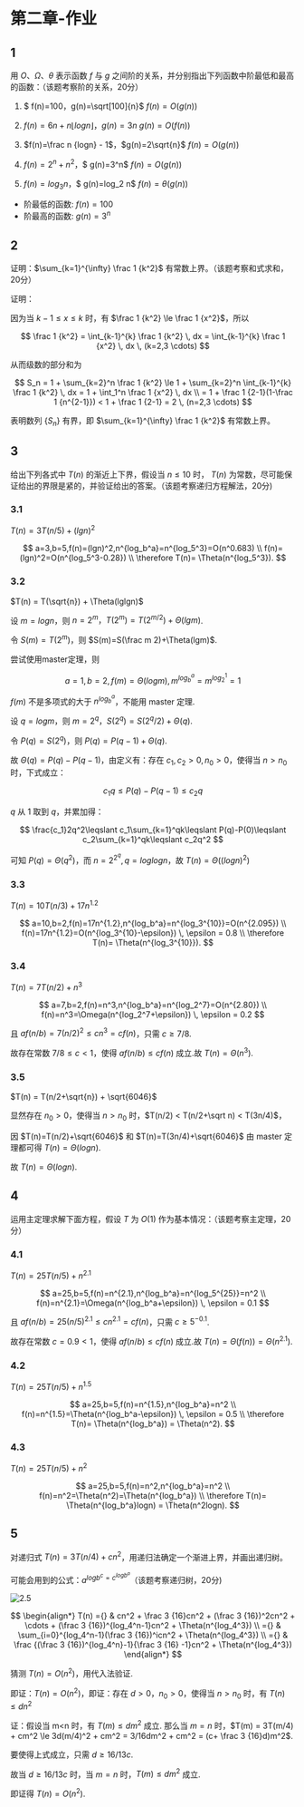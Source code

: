 # 第二章-作业

## 1

用 $O$、$\Omega$、$\theta$ 表示函数 $f$ 与 $g$ 之间阶的关系，并分别指出下列函数中阶最低和最高的函数：（该题考察阶的关系，20分）

1. $ f(n)=100$，$g(n)=\sqrt[100]{n}$
    $f(n)=O(g(n))$

2. $f(n)=6n+n⌊log n⌋$，$g(n)=3n$
    $g(n)=O(f(n))$

3. $f(n)=\frac n {logn} - 1$，$g(n)=2\sqrt{n}$
    $f(n)=O(g(n))$

4. $f(n)=2^n+n^2$，$ g(n)=3^n$
    $f(n)=O(g(n))$

5. $f(n)=log_3 n$，$ g(n)=log_2 n$
    $f(n)=θ(g(n))$

- 阶最低的函数: $f(n)=100$
- 阶最高的函数: $g(n)=3^n$

## 2

证明：$\sum_{k=1}^{\infty} \frac 1 {k^2}$ 有常数上界。（该题考察和式求和，20分）

证明：

因为当 $k-1 \le x \le k$ 时，有 $\frac 1 {k^2} \le \frac 1 {x^2}$，所以

$$
\frac 1 {k^2} = \int_{k-1}^{k} \frac 1 {k^2} \, dx = \int_{k-1}^{k} \frac 1 {x^2} \, dx \, (k=2,3 \cdots)
$$

从而级数的部分和为

$$
S_n = 1 + \sum_{k=2}^n \frac 1 {k^2} \le 1 + \sum_{k=2}^n \int_{k-1}^{k} \frac 1 {k^2} \, dx = 1 + \int_1^n \frac 1 {x^2} \, dx \\
  = 1 + \frac 1 {2-1}(1-\frac 1 {n^{2-1}}) < 1 + \frac 1 {2-1} = 2 \, (n=2,3 \cdots)
$$

表明数列 $\{S_n\}$ 有界，即 $\sum_{k=1}^{\infty} \frac 1 {k^2}$ 有常数上界。

## 3

给出下列各式中 $T(n)$ 的渐近上下界，假设当 $n \le 10$ 时， $T(n)$ 为常数，尽可能保证给出的界限是紧的，并验证给出的答案。（该题考察递归方程解法，20分)

### 3.1

$T(n) = 3T(n/5)+(lgn)^2$

$$
a=3,b=5,f(n)=(lgn)^2,n^{log_b^a}=n^{log_5^3}=O(n^0.683) \\
  f(n)=(lgn)^2=O(n^{log_5^3-0.28}) \\
  \therefore T(n)= \Theta(n^{log_5^3}).
$$

### 3.2

$T(n) = T(\sqrt{n}) + \Theta(lglgn)$

设 $m=logn$，则 $n=2^m，T(2^m)=T(2^{m/2})+\Theta(lgm)$.

令 $S(m)=T(2^m)$，则 $S(m)=S(\frac m 2)+\Theta(lgm)$.

尝试使用master定理，则

$$
a=1,b=2,f(m)=\Theta(logm),m^{log_b^a}=m^{log_2^1}=1
$$

$f(m)$ 不是多项式的大于 $n^{log_b^a}$，不能用 master 定理.

设 $q=logm$，则 $m=2^q，S(2^q)=S(2^q/2)+\Theta(q)$.

令 $P(q)=S(2^q)$，则 $P(q)=P(q-1)+\Theta(q)$.

故 $\Theta(q) = P(q) - P(q-1)$，由定义有：存在 $c_1,c_2>0,n_0>0$，使得当 $n>n_0$ 时，下式成立：

$$
  c_1q\leqslant P(q)-P(q-1)\leqslant c_2q
$$

$q$ 从 $1$ 取到 $q$，并累加得：

$$
  \frac{c_1}2q^2\leqslant c_1\sum_{k=1}^qk\leqslant P(q)-P(0)\leqslant c_2\sum_{k=1}^qk\leqslant c_2q^2
$$

可知 $P(q) = \Theta(q^2)$，而 $n = 2^{2^q},q=loglogn$，故 $T(n) = \Theta((logn)^2)$

### 3.3

$T(n) = 10T(n/3) + 17n^{1.2}$

$$
a=10,b=2,f(n)=17n^{1.2},n^{log_b^a}=n^{log_3^{10}}=O(n^{2.095}) \\
  f(n)=17n^{1.2}=O(n^{log_3^{10}-\epsilon}) \, \epsilon = 0.8 \\
  \therefore T(n)= \Theta(n^{log_3^{10}}).
$$

### 3.4

$T(n) = 7T(n/2) + n^3$

$$
a=7,b=2,f(n)=n^3,n^{log_b^a}=n^{log_2^7}=O(n^{2.80}) \\
  f(n)=n^3=\Omega(n^{log_2^7+\epsilon}) \, \epsilon = 0.2
$$

且 $af(n/b) = 7(n/2)^2 \le cn^3 = cf(n)$，只需 $c \ge 7/8$.

故存在常数 $7/8 \le c < 1$，使得 $af(n/b) \le cf(n)$ 成立.故 $T(n)= \Theta(n^3).$

### 3.5

$T(n) = T(n/2+\sqrt{n}) + \sqrt{6046}$

显然存在 $n_0>0$，使得当 $n>n_0$ 时，$T(n/2) < T(n/2+\sqrt n) < T(3n/4)$，

因 $T(n)=T(n/2)+\sqrt{6046}$ 和 $T(n)=T(3n/4)+\sqrt{6046}$ 由 master 定理都可得 $T(n)= \Theta(logn).$

故 $T(n)= \Theta(logn).$

## 4

运用主定理求解下面方程，假设 $T$ 为 $O(1)$ 作为基本情况：（该题考察主定理，20分）

### 4.1

$T(n) = 25T(n/5) + n^{2.1}$

$$
a=25,b=5,f(n)=n^{2.1},n^{log_b^a}=n^{log_5^{25}}=n^2 \\
  f(n)=n^{2.1}=\Omega(n^{log_b^a+\epsilon}) \, \epsilon = 0.1
$$

且 $af(n/b) = 25(n/5)^{2.1} \le cn^{2.1} = cf(n)$，只需 $c \ge 5^{-0.1}$.

故存在常数 $c =0.9 < 1$，使得 $af(n/b) \le cf(n)$ 成立.故 $T(n)= \Theta(f(n)) = \Theta(n^{2.1}).$

### 4.2

$T(n) = 25T(n/5) + n^{1.5}$

$$
a=25,b=5,f(n)=n^{1.5},n^{log_b^a}=n^2 \\
  f(n)=n^{1.5}=\Theta(n^{log_b^a-\epsilon}) \, \epsilon = 0.5 \\
  \therefore T(n)= \Theta(n^{log_b^a}) = \Theta(n^2).
$$

### 4.3

$T(n) = 25T(n/5) + n^2$

$$
  a=25,b=5,f(n)=n^2,n^{log_b^a}=n^2 \\
  f(n)=n^2=\Theta(n^2)=\Theta(n^{log_b^a}) \\
  \therefore T(n)= \Theta(n^{log_b^a}logn) = \Theta(n^2logn).
$$

## 5

对递归式 $T(n) = 3T(n/4) + cn^2$，用递归法确定一个渐进上界，并画出递归树。

可能会用到的公式：$a^{log b^c = c^{log b^a}}$（该题考察递归树，20分)

![2.5](/2.5.svg)

$$
\begin{align*}
    T(n) ={} & cn^2 + \frac 3 {16}cn^2 + (\frac 3 {16})^2cn^2 + \cdots + (\frac 3 {16})^{log_4^n-1}cn^2 + \Theta(n^{log_4^3}) \\
         ={} & \sum_{i=0}^{log_4^n-1}(\frac 3 {16})^icn^2 + \Theta(n^{log_4^3}) \\
         ={} & \frac {(\frac 3 {16})^{log_4^n}-1}{\frac 3 {16} -1}cn^2 + \Theta(n^{log_4^3})
  \end{align*}
$$

猜测 $T(n) = O(n^2)$，用代入法验证.

即证：$T(n) = O(n^2)$，即证：存在 $d>0$，$n_0>0$，使得当 $n>n_0$ 时，有 $T(n) \le dn^2$

证：假设当 m<n 时，有 $T(m) \le dm^2$ 成立.
那么当 $m=n$ 时，$T(m) = 3T(m/4) + cm^2 \le 3d(m/4)^2 + cm^2 = 3/16dm^2 + cm^2 = (c+ \frac 3 {16}d)m^2$.

要使得上式成立，只需 $d \ge 16/13c$.

故当 $d \ge 16/13c$ 时，当 $m=n$ 时，$T(m) \le dm^2$ 成立.

即证得 $T(n) = O(n^2)$.

